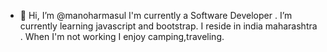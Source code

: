 
- 👋 Hi, I’m @manoharmasul
I'm currently a Software Developer .
I’m currently learning javascript and bootstrap.
I reside in india maharashtra .
When I'm not working I enjoy camping,traveling.


